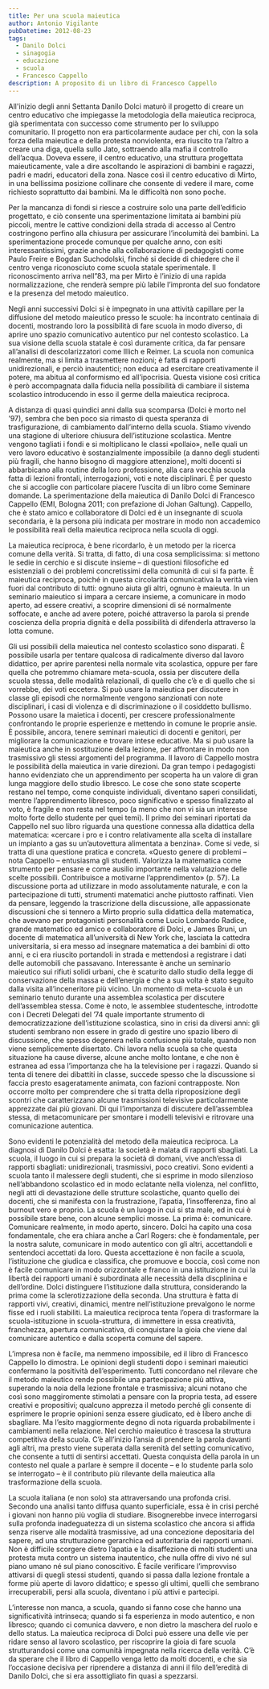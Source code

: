 ```yaml
---
title: Per una scuola maieutica
author: Antonio Vigilante
pubDatetime: 2012-08-23
tags: 
  - Danilo Dolci
  - sinagogia
  - educazione
  - scuola
  - Francesco Cappello
description: A proposito di un libro di Francesco Cappello
---
```


All'inizio degli anni Settanta Danilo Dolci maturò il progetto di creare un centro educativo che impiegasse la metodologia della maieutica reciproca, già sperimentata con successo come strumento per lo sviluppo comunitario. Il progetto non era particolarmente audace per chi, con la sola forza della maieutica e della protesta nonviolenta, era riuscito tra l’altro a creare una diga, quella sullo Jato, sottraendo alla mafia il controllo dell’acqua. Doveva essere, il centro educativo, una struttura progettata maieuticamente, vale a dire ascoltando le aspirazioni di bambini e ragazzi, padri e madri, educatori della zona. Nasce così il centro educativo di Mirto, in una bellissima posizione collinare che consente di vedere il mare, come richiesto soprattutto dai bambini. Ma le difficoltà non sono poche.

Per la mancanza di fondi si riesce a costruire solo una parte dell’edificio progettato, e ciò consente una sperimentazione limitata ai bambini più piccoli, mentre le cattive condizioni della strada di accesso al Centro costringono perfino alla chiusura per assicurare l’incolumità dei bambini. La sperimentazione procede comunque per qualche anno, con esiti interessantissimi, grazie anche alla collaborazione di pedagogisti come Paulo Freire e Bogdan Suchodolski, finché si decide di chiedere che il centro venga riconosciuto come scuola statale sperimentale. Il riconoscimento arriva nell”83, ma per Mirto è l’inizio di una rapida normalizzazione, che renderà sempre più labile l’impronta del suo fondatore e la presenza del metodo maieutico.

Negli anni successivi Dolci si è impegnato in una attività capillare per la diffusione del metodo maieutico presso le scuole: ha incontrato centinaia di docenti, mostrando loro la possibilità di fare scuola in modo diverso, di aprire uno spazio comunicativo autentico pur nel contesto scolastico. La sua visione della scuola statale è così duramente critica, da far pensare all’analisi di descolarizzatori come Illich e Reimer. La scuola non comunica realmente, ma si limita a trasmettere nozioni; è fatta di rapporti unidirezionali, e perciò inautentici; non educa ad esercitare creativamente il potere, ma abitua al conformismo ed all’ipocrisia. Questa visione così critica è però accompagnata dalla fiducia nella possibilità di cambiare il sistema scolastico introducendo in esso il germe della maieutica reciproca.

A distanza di quasi quindici anni dalla sua scomparsa (Dolci è morto nel ’97), sembra che ben poco sia rimasto di questa speranza di trasfigurazione, di cambiamento dall’interno della scuola. Stiamo vivendo una stagione di ulteriore chiusura dell’istituzione scolastica. Mentre vengono tagliati i fondi e si moltiplicano le classi «pollaio», nelle quali un vero lavoro educativo è sostanzialmente impossibile (a danno degli studenti più fragili, che hanno bisogno di maggiore attenzione), molti docenti si abbarbicano alla routine della loro professione, alla cara vecchia scuola fatta di lezioni frontali, interrogazioni, voti e note disciplinari. È per questo che si accoglie con particolare piacere l’uscita di un libro come Seminare domande. La sperimentazione della maieutica di Danilo Dolci di Francesco Cappello (EMI, Bologna 2011; con prefazione di Johan Galtung). Cappello, che è stato amico e collaboratore di Dolci ed è un insegnante di scuola secondaria, è la persona più indicata per mostrare in modo non accademico le possibilità reali della maieutica reciproca nella scuola di oggi.

La maieutica reciproca, è bene ricordarlo, è un metodo per la ricerca comune della verità. Si tratta, di fatto, di una cosa semplicissima: si mettono le sedie in cerchio e si discute insieme – di questioni filosofiche ed esistenziali o dei problemi concretissimi della comunità di cui si fa parte. È maieutica reciproca, poiché in questa circolarità comunicativa la verità vien fuori dal contributo di tutti: ognuno aiuta gli altri, ognuno è maieuta. In un seminario maieutico si impara a cercare insieme, a comunicare in modo aperto, ad essere creativi, a scoprire dimensioni di sé normalmente soffocate, e anche ad avere potere, poiché attraverso la parola si prende coscienza della propria dignità e della possibilità di difenderla attraverso la lotta comune.

Gli usi possibili della maieutica nel contesto scolastico sono disparati. È possibile usarla per tentare qualcosa di radicalmente diverso dal lavoro didattico, per aprire parentesi nella normale vita scolastica, oppure per fare quella che potremmo chiamare meta-scuola, ossia per discutere della scuola stessa, delle modalità relazionali, di quello che c’è e di quello che si vorrebbe, dei voti eccetera. Si può usare la maieutica per discutere in classe gli episodi che normalmente vengono sanzionati con note disciplinari, i casi di violenza e di discriminazione o il cosiddetto bullismo. Possono usare la maietica i docenti, per crescere professionalmente confrontando le proprie esperienze e mettendo in comune le proprie ansie. È possibile, ancora, tenere seminari maieutici di docenti e genitori, per migliorare la comunicazione e trovare intese educative. Ma si può usare la maieutica anche in sostituzione della lezione, per affrontare in modo non trasmissivo gli stessi argomenti del programma. Il lavoro di Cappello mostra le possibilità della maieutica in varie direzioni. Da gran tempo i pedagogisti hanno evidenziato che un apprendimento per scoperta ha un valore di gran lunga maggiore dello studio libresco. Le cose che sono state scoperte restano nel tempo, come conquiste individuali, diventano saperi consilidati, mentre l’apprendimento libresco, poco significativo e spesso finalizzato al voto, è fragile e non resta nel tempo (a meno che non vi sia un interesse molto forte dello studente per quei temi). Il primo dei seminari riportati da Cappello nel suo libro riguarda una questione connessa alla didattica della matematica: «cercare i pro e i contro relativamente alla scelta di installare un impianto a gas su un’autovettura alimentata a benzina». Come si vede, si tratta di una questione pratica e concreta. «Questo genere di problemi – nota Cappello – entusiasma gli studenti. Valorizza la matematica come strumento per pensare e come ausilio importante nella valutazione delle scelte possibili. Contribuisce a motivarne l’apprendimento» (p. 57). La discussione porta ad utilizzare in modo assolutamente naturale, e con la partecipazione di tutti, strumenti matematici anche piuttosto raffinati. Vien da pensare, leggendo la trascrizione della discussione, alle appassionate discussioni che si tennero a Mirto proprio sulla didattica della matematica, che avevano per protagonisti personalità come Lucio Lombardo Radice, grande matematico ed amico e collaboratore di Dolci, e James Bruni, un docente di matematica all’università di New York che, lasciata la cattedra universitaria, si era messo ad insegnare matematica a dei bambini di otto anni, e ci era riuscito portandoli in strada e mettendosi a registrare i dati delle automobili che passavano. Interessante è anche un seminario maieutico sui rifiuti solidi urbani, che è scaturito dallo studio della legge di conservazione della massa e dell’energia e che a sua volta è stato seguito dalla visita all’inceneritore più vicino. Un momento di meta-scuola è un seminario tenuto durante una assemblea scolastica per discutere dell’assemblea stessa. Come è noto, le assemblee studentesche, introdotte con i Decreti Delegati del ’74 quale importante strumento di democratizzazione dell’istituzione scolastica, sino in crisi da diversi anni: gli studenti sembrano non essere in grado di gestire uno spazio libero di discussione, che spesso degenera nella confusione più totale, quando non viene semplicemente disertato. Chi lavora nella scuola sa che questa situazione ha cause diverse, alcune anche molto lontane, e che non è estranea ad essa l’importanza che ha la televisione per i ragazzi. Quando si tenta di tenere dei dibattiti in classe, succede spesso che la discussione si faccia presto esageratamente animata, con fazioni contrapposte. Non occorre molto per comprendere che si tratta della riproposizione degli scontri che caratterizzano alcune trasmissioni televisive particolarmente apprezzate dai più giovani. Di qui l’importanza di discutere dell’assemblea stessa, di metacomunicare per smontare i modelli televisivi e ritrovare una comunicazione autentica.

Sono evidenti le potenzialità del metodo della maieutica reciproca. La diagnosi di Danilo Dolci è esatta: la società è malata di rapporti sbagliati. La scuola, il luogo in cui si prepara la società di domani, vive anch’essa di rapporti sbagliati: unidirezionali, trasmissivi, poco creativi. Sono evidenti a scuola tanto il malessere degli studenti, che si esprime in modo silenzioso nell’abbandono scolastico ed in modo eclatante nella violenza, nel conflitto, negli atti di devastazione delle strutture scolastiche, quanto quello dei docenti, che si manifesta con la frustrazione, l’apatia, l’insofferenza, fino al burnout vero e proprio. La scuola è un luogo in cui si sta male, ed in cui è possibile stare bene, con alcune semplici mosse. La prima è: comunicare. Comunicare realmente, in modo aperto, sincero. Dolci ha capito una cosa fondamentale, che era chiara anche a Carl Rogers: che è fondamentale, per la nostra salute, comunicare in modo autentico con gli altri, accettandoli e sentendoci accettati da loro. Questa accettazione è non facile a scuola, l’istituzione che giudica e classifica, che promuove e boccia, così come non è facile comunicare in modo orizzontale e franco in una istituzione in cui la libertà dei rapporti umani è subordinata alle necessità della discplinina e dell’ordine. Dolci distinguere l’istituzione dalla struttura, considerando la prima come la sclerotizzazione della seconda. Una struttura è fatta di rapporti vivi, creativi, dinamici, mentre nell’istituzione prevalgono le norme fisse ed i ruoli stabiliti. La maieutica reciproca tenta l’opera di trasformare la scuola-istituzione in scuola-struttura, di immettere in essa creatività, franchezza, apertura comunicativa, di conquistare la gioia che viene dal comunicare autentico e dalla scoperta comune del sapere.

L’impresa non è facile, ma nemmeno impossibile, ed il libro di Francesco Cappello lo dimostra. Le opinioni degli studenti dopo i seminari maieutici confermano la positività dell’esperimento. Tutti concordano nel rilevare che il metodo maieutico rende possibile una partecipazione più attiva, superando la noia della lezione frontale e trasmissiva; alcuni notano che così sono maggiromente stimolati a pensare con la propria testa, ad essere creativi e propositivi; qualcuno apprezza il metodo perché gli consente di esprimere le proprie opinioni senza essere giudicato, ed è libero anche di sbagliare. Ma l’esito maggiormente degno di nota riguarda probabilmente i cambiamenti nella relazione. Nel cerchio maieutico è trascesa la struttura competitiva della scuola. C’è all’inizio l’ansia di prendere la parola davanti agli altri, ma presto viene superata dalla serenità del setting comunicativo, che consente a tutti di sentirsi accettati. Questa conquista della parola in un contesto nel quale a parlare è sempre il docente – e lo studente parla solo se interrogato – è il contributo più rilevante della maieutica alla trasformazione della scuola.

La scuola italiana (e non solo) sta attraversando una profonda crisi. Secondo una analisi tanto diffusa quanto superficiale, essa è in crisi perché i giovani non hanno più voglia di studiare. Bisognerebbe invece interrogarsi sulla profonda inadeguatezza di un sistema scolastico che ancora si affida senza riserve alle modalità trasmissive, ad una concezione depositaria del sapere, ad una strutturazione gerarchica ed autoritaria dei rapporti umani. Non è difficile scorgere dietro l’apatia e la disaffezione di molti studenti una protesta muta contro un sistema inautentico, che nulla offre di vivo né sul piano umano né sul piano conoscitivo. È facile verificare l’improvviso attivarsi di quegli stessi studenti, quando si passa dalla lezione frontale a forme più aperte di lavoro didattico; e spesso gli ultimi, quelli che sembrano irrecuperabili, persi alla scuola, diventano i più attivi e partecipi.

L’interesse non manca, a scuola, quando si fanno cose che hanno una significatività intrinseca; quando si fa esperienza in modo autentico, e non libresco; quando ci comunica davvero, e non dietro la maschera del ruolo e dello status. La maieutica reciproca di Dolci può essere una delle vie per ridare senso al lavoro scolastico, per riscoprire la gioia di fare scuola strutturandosi come una comunità impegnata nella ricerca della verità. C’è da sperare che il libro di Cappello venga letto da molti docenti, e che sia l’occasione decisiva per riprendere a distanza di anni il filo dell’eredità di Danilo Dolci, che si era assottigliato fin quasi a spezzarsi.
